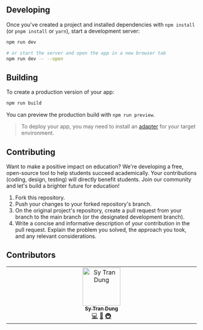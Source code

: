 ## Developing

Once you've created a project and installed dependencies with `npm install` (or `pnpm install` or `yarn`), start a development server:

```bash
npm run dev

# or start the server and open the app in a new browser tab
npm run dev -- --open
```

## Building

To create a production version of your app:

```bash
npm run build
```

You can preview the production build with `npm run preview`.

> To deploy your app, you may need to install an [adapter](https://kit.svelte.dev/docs/adapters) for your target environment.

## Contributing

Want to make a positive impact on education? We're developing a free, open-source tool to help students 
succeed academically. Your contributions (coding, design, testing) will directly benefit students. 
Join our community and let's build a brighter future for education!

1. Fork this repository.
1. Push your changes to your forked repository's branch.
1. On the original project's repository, create a pull request from your branch to the main branch (or the designated development branch).
1. Write a concise and informative description of your contribution in the pull request. Explain the problem you solved, the approach you took, and any relevant considerations.

## Contributors

<!-- ALL-CONTRIBUTORS-LIST:START - Do not remove or modify this section -->
<!-- prettier-ignore-start -->
<!-- markdownlint-disable -->
<table>
  <tbody>
    <tr>
      <td align="center" valign="top" width="14.28%"><a href="https://sytranvn.dev"><img src="https://avatars.githubusercontent.com/u/13009812?v=4?s=100" width="100px;" alt="Sy Tran Dung"/><br /><sub><b>Sy Tran Dung</b></sub></a><br /><a href="#code-sytranvn" title="Code">💻</a> <a href="#owner-sytranvn" title="Owner of the project">👑</a> <a href="#infra-sytranvn" title="Infrastructure (Hosting, Build-Tools, etc)">🚇</a></td>
    </tr>
  </tbody>
</table>

<!-- markdownlint-restore -->
<!-- prettier-ignore-end -->

<!-- ALL-CONTRIBUTORS-LIST:END -->

